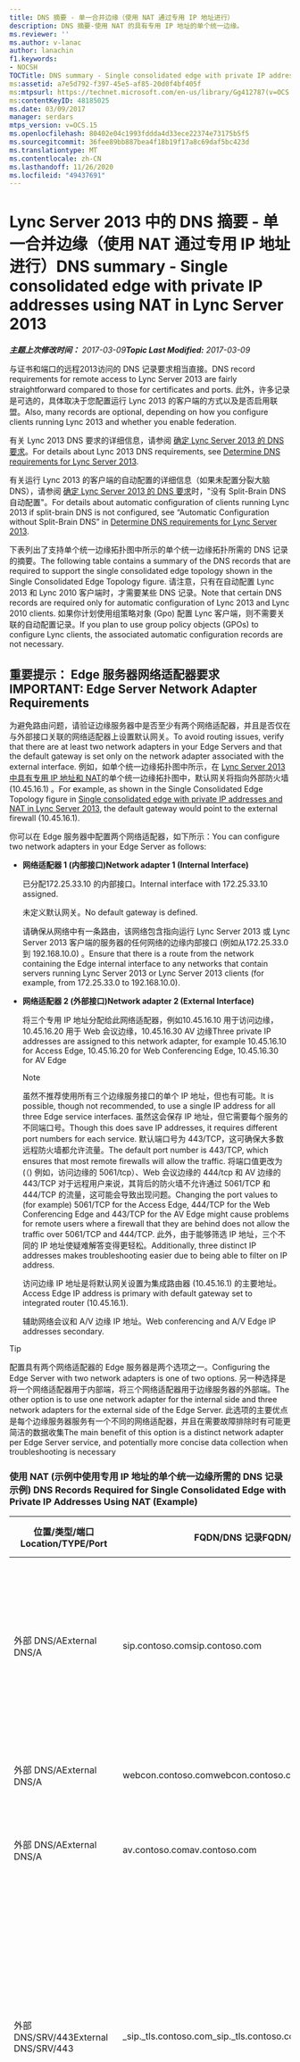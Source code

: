 ```yaml
---
title: DNS 摘要 - 单一合并边缘（使用 NAT 通过专用 IP 地址进行）
description: DNS 摘要-使用 NAT 的具有专用 IP 地址的单个统一边缘。
ms.reviewer: ''
ms.author: v-lanac
author: lanachin
f1.keywords:
- NOCSH
TOCTitle: DNS summary - Single consolidated edge with private IP addresses using NAT
ms:assetid: a7e5d792-f397-45e5-af85-20d0f4bf405f
ms:mtpsurl: https://technet.microsoft.com/en-us/library/Gg412787(v=OCS.15)
ms:contentKeyID: 48185025
ms.date: 03/09/2017
manager: serdars
mtps_version: v=OCS.15
ms.openlocfilehash: 80402e04c1993fddda4d33ece22374e73175b5f5
ms.sourcegitcommit: 36fee89bb887bea4f18b19f17a8c69daf5bc423d
ms.translationtype: MT
ms.contentlocale: zh-CN
ms.lasthandoff: 11/26/2020
ms.locfileid: "49437691"
---
```

# <a name="dns-summary---single-consolidated-edge-with-private-ip-addresses-using-nat-in-lync-server-2013"></a><span data-ttu-id="5b38c-103">Lync Server 2013 中的 DNS 摘要 - 单一合并边缘（使用 NAT 通过专用 IP 地址进行）</span><span class="sxs-lookup"><span data-stu-id="5b38c-103">DNS summary - Single consolidated edge with private IP addresses using NAT in Lync Server 2013</span></span>

<div data-xmlns="http://www.w3.org/1999/xhtml">

<div class="topic" data-xmlns="http://www.w3.org/1999/xhtml" data-msxsl="urn:schemas-microsoft-com:xslt" data-cs="https://msdn.microsoft.com/">

<div data-asp="https://msdn2.microsoft.com/asp">



</div>

<div id="mainSection">

<div id="mainBody"><span data-ttu-id="5b38c-104">

<span> </span></span><span class="sxs-lookup"><span data-stu-id="5b38c-104">

<span> </span></span></span>

<span data-ttu-id="5b38c-105">_**主题上次修改时间：** 2017-03-09_</span><span class="sxs-lookup"><span data-stu-id="5b38c-105">_**Topic Last Modified:** 2017-03-09_</span></span>

<span data-ttu-id="5b38c-106">与证书和端口的远程2013访问的 DNS 记录要求相当直接。</span><span class="sxs-lookup"><span data-stu-id="5b38c-106">DNS record requirements for remote access to Lync Server 2013 are fairly straightforward compared to those for certificates and ports.</span></span> <span data-ttu-id="5b38c-107">此外，许多记录是可选的，具体取决于您配置运行 Lync 2013 的客户端的方式以及是否启用联盟。</span><span class="sxs-lookup"><span data-stu-id="5b38c-107">Also, many records are optional, depending on how you configure clients running Lync 2013 and whether you enable federation.</span></span>

<span data-ttu-id="5b38c-108">有关 Lync 2013 DNS 要求的详细信息，请参阅 [确定 Lync Server 2013 的 DNS 要求](lync-server-2013-determine-dns-requirements.md)。</span><span class="sxs-lookup"><span data-stu-id="5b38c-108">For details about Lync 2013 DNS requirements, see [Determine DNS requirements for Lync Server 2013](lync-server-2013-determine-dns-requirements.md).</span></span>

<span data-ttu-id="5b38c-109">有关运行 Lync 2013 的客户端的自动配置的详细信息（如果未配置分裂大脑 DNS），请参阅 [确定 Lync Server 2013 的 DNS 要求](lync-server-2013-determine-dns-requirements.md)时，"没有 Split-Brain DNS 自动配置"。</span><span class="sxs-lookup"><span data-stu-id="5b38c-109">For details about automatic configuration of clients running Lync 2013 if split-brain DNS is not configured, see “Automatic Configuration without Split-Brain DNS” in [Determine DNS requirements for Lync Server 2013](lync-server-2013-determine-dns-requirements.md).</span></span>

<span data-ttu-id="5b38c-110">下表列出了支持单个统一边缘拓扑图中所示的单个统一边缘拓扑所需的 DNS 记录的摘要。</span><span class="sxs-lookup"><span data-stu-id="5b38c-110">The following table contains a summary of the DNS records that are required to support the single consolidated edge topology shown in the Single Consolidated Edge Topology figure.</span></span> <span data-ttu-id="5b38c-111">请注意，只有在自动配置 Lync 2013 和 Lync 2010 客户端时，才需要某些 DNS 记录。</span><span class="sxs-lookup"><span data-stu-id="5b38c-111">Note that certain DNS records are required only for automatic configuration of Lync 2013 and Lync 2010 clients.</span></span> <span data-ttu-id="5b38c-112">如果你计划使用组策略对象 (Gpo) 配置 Lync 客户端，则不需要关联的自动配置记录。</span><span class="sxs-lookup"><span data-stu-id="5b38c-112">If you plan to use group policy objects (GPOs) to configure Lync clients, the associated automatic configuration records are not necessary.</span></span>

<div>

## <a name="important-edge-server-network-adapter-requirements"></a><span data-ttu-id="5b38c-113">重要提示： Edge 服务器网络适配器要求</span><span class="sxs-lookup"><span data-stu-id="5b38c-113">IMPORTANT: Edge Server Network Adapter Requirements</span></span>

<span data-ttu-id="5b38c-114">为避免路由问题，请验证边缘服务器中是否至少有两个网络适配器，并且是否仅在与外部接口关联的网络适配器上设置默认网关。</span><span class="sxs-lookup"><span data-stu-id="5b38c-114">To avoid routing issues, verify that there are at least two network adapters in your Edge Servers and that the default gateway is set only on the network adapter associated with the external interface.</span></span> <span data-ttu-id="5b38c-115">例如，如单个统一边缘拓扑图中所示，在 [Lync Server 2013 中具有专用 IP 地址和 NAT](lync-server-2013-single-consolidated-edge-with-private-ip-addresses-and-nat.md)的单个统一边缘拓扑图中，默认网关将指向外部防火墙 (10.45.16.1) 。</span><span class="sxs-lookup"><span data-stu-id="5b38c-115">For example, as shown in the Single Consolidated Edge Topology figure in [Single consolidated edge with private IP addresses and NAT in Lync Server 2013](lync-server-2013-single-consolidated-edge-with-private-ip-addresses-and-nat.md), the default gateway would point to the external firewall (10.45.16.1).</span></span>

<span data-ttu-id="5b38c-116">你可以在 Edge 服务器中配置两个网络适配器，如下所示：</span><span class="sxs-lookup"><span data-stu-id="5b38c-116">You can configure two network adapters in your Edge Server as follows:</span></span>

  - <span data-ttu-id="5b38c-117">**网络适配器 1 (内部接口)**</span><span class="sxs-lookup"><span data-stu-id="5b38c-117">**Network adapter 1 (Internal Interface)**</span></span>
    
    <span data-ttu-id="5b38c-118">已分配172.25.33.10 的内部接口。</span><span class="sxs-lookup"><span data-stu-id="5b38c-118">Internal interface with 172.25.33.10 assigned.</span></span>
    
    <span data-ttu-id="5b38c-119">未定义默认网关。</span><span class="sxs-lookup"><span data-stu-id="5b38c-119">No default gateway is defined.</span></span>
    
    <span data-ttu-id="5b38c-120">请确保从网络中有一条路由，该网络包含指向运行 Lync Server 2013 或 Lync Server 2013 客户端的服务器的任何网络的边缘内部接口 (例如从172.25.33.0 到 192.168.10.0) 。</span><span class="sxs-lookup"><span data-stu-id="5b38c-120">Ensure that there is a route from the network containing the Edge internal interface to any networks that contain servers running Lync Server 2013 or Lync Server 2013 clients (for example, from 172.25.33.0 to 192.168.10.0).</span></span>

  - <span data-ttu-id="5b38c-121">**网络适配器 2 (外部接口)**</span><span class="sxs-lookup"><span data-stu-id="5b38c-121">**Network adapter 2 (External Interface)**</span></span>
    
    <span data-ttu-id="5b38c-122">将三个专用 IP 地址分配给此网络适配器，例如10.45.16.10 用于访问边缘，10.45.16.20 用于 Web 会议边缘，10.45.16.30 AV 边缘</span><span class="sxs-lookup"><span data-stu-id="5b38c-122">Three private IP addresses are assigned to this network adapter, for example 10.45.16.10 for Access Edge, 10.45.16.20 for Web Conferencing Edge, 10.45.16.30 for AV Edge</span></span>
    
    <div>
    

    > [!NOTE]
    > <span data-ttu-id="5b38c-123">虽然不推荐使用所有三个边缘服务接口的单个 IP 地址，但也有可能。</span><span class="sxs-lookup"><span data-stu-id="5b38c-123">It is possible, though not recommended, to use a single IP address for all three Edge service interfaces.</span></span> <span data-ttu-id="5b38c-124">虽然这会保存 IP 地址，但它需要每个服务的不同端口号。</span><span class="sxs-lookup"><span data-stu-id="5b38c-124">Though this does save IP addresses, it requires different port numbers for each service.</span></span> <span data-ttu-id="5b38c-125">默认端口号为 443/TCP，这可确保大多数远程防火墙都允许流量。</span><span class="sxs-lookup"><span data-stu-id="5b38c-125">The default port number is 443/TCP, which ensures that most remote firewalls will allow the traffic.</span></span> <span data-ttu-id="5b38c-126">将端口值更改为 (（) 例如，访问边缘的 5061/tcp）、Web 会议边缘的 444/tcp 和 AV 边缘的 443/TCP 对于远程用户来说，其背后的防火墙不允许通过 5061/TCP 和 444/TCP 的流量，这可能会导致出现问题。</span><span class="sxs-lookup"><span data-stu-id="5b38c-126">Changing the port values to (for example) 5061/TCP for the Access Edge, 444/TCP for the Web Conferencing Edge and 443/TCP for the AV Edge might cause problems for remote users where a firewall that they are behind does not allow the traffic over 5061/TCP and 444/TCP.</span></span> <span data-ttu-id="5b38c-127">此外，由于能够筛选 IP 地址，三个不同的 IP 地址使疑难解答变得更轻松。</span><span class="sxs-lookup"><span data-stu-id="5b38c-127">Additionally, three distinct IP addresses makes troubleshooting easier due to being able to filter on IP address.</span></span>

    
    </div>
    
    <span data-ttu-id="5b38c-128">访问边缘 IP 地址是将默认网关设置为集成路由器 (10.45.16.1) 的主要地址。</span><span class="sxs-lookup"><span data-stu-id="5b38c-128">Access Edge IP address is primary with default gateway set to integrated router (10.45.16.1).</span></span>
    
    <span data-ttu-id="5b38c-129">辅助网络会议和 A/V 边缘 IP 地址。</span><span class="sxs-lookup"><span data-stu-id="5b38c-129">Web conferencing and A/V Edge IP addresses secondary.</span></span>

<div>


> [!TIP]
> <span data-ttu-id="5b38c-130">配置具有两个网络适配器的 Edge 服务器是两个选项之一。</span><span class="sxs-lookup"><span data-stu-id="5b38c-130">Configuring the Edge Server with two network adapters is one of two options.</span></span> <span data-ttu-id="5b38c-131">另一种选择是将一个网络适配器用于内部端，将三个网络适配器用于边缘服务器的外部端。</span><span class="sxs-lookup"><span data-stu-id="5b38c-131">The other option is to use one network adapter for the internal side and three network adapters for the external side of the Edge Server.</span></span> <span data-ttu-id="5b38c-132">此选项的主要优点是每个边缘服务器服务有一个不同的网络适配器，并且在需要故障排除时有可能更简洁的数据收集</span><span class="sxs-lookup"><span data-stu-id="5b38c-132">The main benefit of this option is a distinct network adapter per Edge Server service, and potentially more concise data collection when troubleshooting is necessary</span></span>



</div>

### <a name="dns-records-required-for-single-consolidated-edge-with-private-ip-addresses-using-nat-example"></a><span data-ttu-id="5b38c-133">使用 NAT (示例中使用专用 IP 地址的单个统一边缘所需的 DNS 记录示例) </span><span class="sxs-lookup"><span data-stu-id="5b38c-133">DNS Records Required for Single Consolidated Edge with Private IP Addresses Using NAT (Example)</span></span>

<table>
<colgroup>
<col style="width: 25%" />
<col style="width: 25%" />
<col style="width: 25%" />
<col style="width: 25%" />
</colgroup>
<thead>
<tr class="header">
<th><span data-ttu-id="5b38c-134">位置/类型/端口</span><span class="sxs-lookup"><span data-stu-id="5b38c-134">Location/TYPE/Port</span></span></th>
<th><span data-ttu-id="5b38c-135">FQDN/DNS 记录</span><span class="sxs-lookup"><span data-stu-id="5b38c-135">FQDN/DNS Record</span></span></th>
<th><span data-ttu-id="5b38c-136">IP 地址/FQDN</span><span class="sxs-lookup"><span data-stu-id="5b38c-136">IP Address/FQDN</span></span></th>
<th><span data-ttu-id="5b38c-137">映射到/批注</span><span class="sxs-lookup"><span data-stu-id="5b38c-137">Maps to/Comments</span></span></th>
</tr>
</thead>
<tbody>
<tr class="odd">
<td><p><span data-ttu-id="5b38c-138">外部 DNS/A</span><span class="sxs-lookup"><span data-stu-id="5b38c-138">External DNS/A</span></span></p></td>
<td><p><span data-ttu-id="5b38c-139">sip.contoso.com</span><span class="sxs-lookup"><span data-stu-id="5b38c-139">sip.contoso.com</span></span></p></td>
<td><p><span data-ttu-id="5b38c-140">131.107.155.10</span><span class="sxs-lookup"><span data-stu-id="5b38c-140">131.107.155.10</span></span></p></td>
<td><p><span data-ttu-id="5b38c-141">对于启用了 Lync 的用户， (Contoso) 的访问边缘外部接口对所有 SIP 域重复</span><span class="sxs-lookup"><span data-stu-id="5b38c-141">Access Edge external interface (Contoso)Repeat as necessary for all SIP domains with Lync enabled users</span></span></p></td>
</tr>
<tr class="even">
<td><p><span data-ttu-id="5b38c-142">外部 DNS/A</span><span class="sxs-lookup"><span data-stu-id="5b38c-142">External DNS/A</span></span></p></td>
<td><p><span data-ttu-id="5b38c-143">webcon.contoso.com</span><span class="sxs-lookup"><span data-stu-id="5b38c-143">webcon.contoso.com</span></span></p></td>
<td><p><span data-ttu-id="5b38c-144">131.107.155.20</span><span class="sxs-lookup"><span data-stu-id="5b38c-144">131.107.155.20</span></span></p></td>
<td><p><span data-ttu-id="5b38c-145">网络会议边缘外部界面</span><span class="sxs-lookup"><span data-stu-id="5b38c-145">Web Conferencing Edge external interface</span></span></p></td>
</tr>
<tr class="odd">
<td><p><span data-ttu-id="5b38c-146">外部 DNS/A</span><span class="sxs-lookup"><span data-stu-id="5b38c-146">External DNS/A</span></span></p></td>
<td><p><span data-ttu-id="5b38c-147">av.contoso.com</span><span class="sxs-lookup"><span data-stu-id="5b38c-147">av.contoso.com</span></span></p></td>
<td><p><span data-ttu-id="5b38c-148">131.107.155.30</span><span class="sxs-lookup"><span data-stu-id="5b38c-148">131.107.155.30</span></span></p></td>
<td><p><span data-ttu-id="5b38c-149">A/V 边缘外部接口</span><span class="sxs-lookup"><span data-stu-id="5b38c-149">A/V Edge external interface</span></span></p></td>
</tr>
<tr class="even">
<td><p><span data-ttu-id="5b38c-150">外部 DNS/SRV/443</span><span class="sxs-lookup"><span data-stu-id="5b38c-150">External DNS/SRV/443</span></span></p></td>
<td><p><span data-ttu-id="5b38c-151">_sip._tls.contoso.com</span><span class="sxs-lookup"><span data-stu-id="5b38c-151">_sip._tls.contoso.com</span></span></p></td>
<td><p><span data-ttu-id="5b38c-152">sip.contoso.com</span><span class="sxs-lookup"><span data-stu-id="5b38c-152">sip.contoso.com</span></span></p></td>
<td><p><span data-ttu-id="5b38c-153">访问边缘外部接口。</span><span class="sxs-lookup"><span data-stu-id="5b38c-153">Access Edge external interface.</span></span> <span data-ttu-id="5b38c-154">需要将 Lync 2013 和 Lync 2010 客户端的自动配置用于外部工作。</span><span class="sxs-lookup"><span data-stu-id="5b38c-154">Required for automatic configuration of Lync 2013 and Lync 2010 clients to work externally.</span></span> <span data-ttu-id="5b38c-155">根据需要对启用了 Lync 的用户的所有 SIP 域重复此操作。</span><span class="sxs-lookup"><span data-stu-id="5b38c-155">Repeat as necessary for all SIP domains with Lync enabled users.</span></span></p></td>
</tr>
<tr class="odd">
<td><p><span data-ttu-id="5b38c-156">外部 DNS/SRV/5061</span><span class="sxs-lookup"><span data-stu-id="5b38c-156">External DNS/SRV/5061</span></span></p></td>
<td><p><span data-ttu-id="5b38c-157">_sipfederationtls._tcp.contoso.com</span><span class="sxs-lookup"><span data-stu-id="5b38c-157">_sipfederationtls._tcp.contoso.com</span></span></p></td>
<td><p><span data-ttu-id="5b38c-158">sip.contoso.com</span><span class="sxs-lookup"><span data-stu-id="5b38c-158">sip.contoso.com</span></span></p></td>
<td><p><span data-ttu-id="5b38c-159">SIP 访问边缘外部接口（称为 "允许的 SIP 域" 的自动 DNS 发现）所需的外部接口) 以前版本中称为 "增强联盟" (的联盟伙伴。根据需要对启用了 Lync 的用户的所有 SIP 域重复此操作</span><span class="sxs-lookup"><span data-stu-id="5b38c-159">SIP Access Edge external interface Required for automatic DNS discovery of federated partners known as “Allowed SIP Domain” (called enhanced federation in previous releases).Repeat as necessary for all SIP domains with Lync enabled users</span></span></p></td>
</tr>
<tr class="even">
<td><p><span data-ttu-id="5b38c-160">内部 DNS/A</span><span class="sxs-lookup"><span data-stu-id="5b38c-160">Internal DNS/A</span></span></p></td>
<td><p><span data-ttu-id="5b38c-161">lsedge.contoso.net</span><span class="sxs-lookup"><span data-stu-id="5b38c-161">lsedge.contoso.net</span></span></p></td>
<td><p><span data-ttu-id="5b38c-162">172.25.33.10</span><span class="sxs-lookup"><span data-stu-id="5b38c-162">172.25.33.10</span></span></p></td>
<td><p><span data-ttu-id="5b38c-163">统一边缘内部接口</span><span class="sxs-lookup"><span data-stu-id="5b38c-163">Consolidated Edge internal interface</span></span></p></td>
</tr>
</tbody>
</table>


<div>


> [!IMPORTANT]
> <span data-ttu-id="5b38c-164">使用 <EM>.net</EM> 扩展或 <EM>.com</EM> 扩展名显示上表中列出的记录，以突出显示要在不使用分裂的 DNS 时需要驻留的区域。</span><span class="sxs-lookup"><span data-stu-id="5b38c-164">The records listed in the previous table are shown with either a <EM>.net</EM> extension or a <EM>.com</EM> extension to highlight which zone they need to reside in if you are not using split-brain DNS.</span></span> <span data-ttu-id="5b38c-165">如果您使用的是分裂的 DNS，则所有记录都将位于同一个 <EM>.com</EM> 区域中，唯一的区别是它们位于内部还是外部 DNS 区域版本中。</span><span class="sxs-lookup"><span data-stu-id="5b38c-165">If you are using split-brain DNS, all records would be in the same <EM>.com</EM> zone, with the only distinction being whether they are in the internal or external DNS zone version.</span></span> <span data-ttu-id="5b38c-166">有关详细信息，请参阅 <A href="lync-server-2013-determine-dns-requirements.md">确定 Lync Server 2013 的 DNS 要求</A>中的 "分裂大脑 dns"。</span><span class="sxs-lookup"><span data-stu-id="5b38c-166">For details, see “Split-Brain DNS” in <A href="lync-server-2013-determine-dns-requirements.md">Determine DNS requirements for Lync Server 2013</A>.</span></span>



</div>

</div>

<div>

## <a name="records-required-for-federation"></a><span data-ttu-id="5b38c-167">联盟所需的记录</span><span class="sxs-lookup"><span data-stu-id="5b38c-167">Records Required for Federation</span></span>


<table>
<colgroup>
<col style="width: 25%" />
<col style="width: 25%" />
<col style="width: 25%" />
<col style="width: 25%" />
</colgroup>
<thead>
<tr class="header">
<th><span data-ttu-id="5b38c-168">位置/类型/端口</span><span class="sxs-lookup"><span data-stu-id="5b38c-168">Location/TYPE/Port</span></span></th>
<th><span data-ttu-id="5b38c-169">FQDN</span><span class="sxs-lookup"><span data-stu-id="5b38c-169">FQDN</span></span></th>
<th><span data-ttu-id="5b38c-170">IP 地址/FQDN 主机记录</span><span class="sxs-lookup"><span data-stu-id="5b38c-170">IP address/FQDN host record</span></span></th>
<th><span data-ttu-id="5b38c-171">映射到/批注</span><span class="sxs-lookup"><span data-stu-id="5b38c-171">Maps to/Comments</span></span></th>
</tr>
</thead>
<tbody>
<tr class="odd">
<td><p><span data-ttu-id="5b38c-172">外部 DNS/SRV/5061</span><span class="sxs-lookup"><span data-stu-id="5b38c-172">External DNS/SRV/5061</span></span></p></td>
<td><p><span data-ttu-id="5b38c-173">_sipfederationtls._tcp.contoso.com</span><span class="sxs-lookup"><span data-stu-id="5b38c-173">_sipfederationtls._tcp.contoso.com</span></span></p></td>
<td><p><span data-ttu-id="5b38c-174">sip.contoso.com</span><span class="sxs-lookup"><span data-stu-id="5b38c-174">sip.contoso.com</span></span></p></td>
<td><p><span data-ttu-id="5b38c-175">SIP 访问边缘外部接口，将联合身份验证自动 DNS 发现到其他潜在的联合合作伙伴，并称为 "允许的 SIP 域" (在以前版本的版本中称为 "增强联盟") 。根据需要对启用了 Lync 的用户的所有 SIP 域重复此操作</span><span class="sxs-lookup"><span data-stu-id="5b38c-175">SIP Access Edge external interface Required for automatic DNS discovery of your federation to other potential federation partners, and is known as “Allowed SIP Domains” (called enhanced federation in previous releases).Repeat as necessary for all SIP domains with Lync enabled users</span></span></p>



> [!IMPORTANT]
> <span data-ttu-id="5b38c-176">移动和推送通知交换所需要此 SRV 记录</span><span class="sxs-lookup"><span data-stu-id="5b38c-176">This SRV record is required for mobility and the push notification clearing house</span></span>

</td>
</tr>
</tbody>
</table>


</div>

<div>

## <a name="dns-summary-for-extensible-messaging-and-presence-protocol"></a><span data-ttu-id="5b38c-177">可扩展消息和状态协议的 DNS 摘要</span><span class="sxs-lookup"><span data-stu-id="5b38c-177">DNS Summary for Extensible Messaging and Presence Protocol</span></span>


<table>
<colgroup>
<col style="width: 25%" />
<col style="width: 25%" />
<col style="width: 25%" />
<col style="width: 25%" />
</colgroup>
<thead>
<tr class="header">
<th><span data-ttu-id="5b38c-178">位置/类型/端口</span><span class="sxs-lookup"><span data-stu-id="5b38c-178">Location/TYPE/Port</span></span></th>
<th><span data-ttu-id="5b38c-179">FQDN</span><span class="sxs-lookup"><span data-stu-id="5b38c-179">FQDN</span></span></th>
<th><span data-ttu-id="5b38c-180">IP 地址/FQDN 主机记录</span><span class="sxs-lookup"><span data-stu-id="5b38c-180">IP address/FQDN host record</span></span></th>
<th><span data-ttu-id="5b38c-181">映射到/批注</span><span class="sxs-lookup"><span data-stu-id="5b38c-181">Maps to/Comments</span></span></th>
</tr>
</thead>
<tbody>
<tr class="odd">
<td><p><span data-ttu-id="5b38c-182">外部 DNS/SRV/5269</span><span class="sxs-lookup"><span data-stu-id="5b38c-182">External DNS/SRV/5269</span></span></p></td>
<td><p><span data-ttu-id="5b38c-183">_xmpp-server._tcp.contoso.com</span><span class="sxs-lookup"><span data-stu-id="5b38c-183">_xmpp-server._tcp.contoso.com</span></span></p></td>
<td><p><span data-ttu-id="5b38c-184">xmpp.contoso.com</span><span class="sxs-lookup"><span data-stu-id="5b38c-184">xmpp.contoso.com</span></span></p></td>
<td><p><span data-ttu-id="5b38c-185">"访问边缘服务" 或 "边缘池" 上的 XMPP 代理外部接口。对于启用了 Lync 的用户，通过全局策略、用户所在的网站策略或应用到启用了 Lync 的用户的用户策略，可以为所有内部 SIP 域重复此操作。</span><span class="sxs-lookup"><span data-stu-id="5b38c-185">XMPP proxy external interface on the Access Edge service or Edge pool.Repeat as necessary for all internal SIP domains with Lync enabled users where contact with XMPP contacts is allowed through the configuration of the External Access Policy through a global policy, site policy where the user is located, or user policy applied to the Lync-enabled user.</span></span> <span data-ttu-id="5b38c-186">还必须在 XMPP 联盟合作伙伴策略中配置允许的 XMPP 域。</span><span class="sxs-lookup"><span data-stu-id="5b38c-186">An allowed XMPP domain must also be configured in the XMPP Federated Partners policy.</span></span> <span data-ttu-id="5b38c-187">有关其他详细信息，请参阅 <strong>另请参阅</strong> 中的主题</span><span class="sxs-lookup"><span data-stu-id="5b38c-187">See topics in <strong>See Also</strong> for additional details</span></span></p></td>
</tr>
<tr class="even">
<td><p><span data-ttu-id="5b38c-188">外部 DNS/A</span><span class="sxs-lookup"><span data-stu-id="5b38c-188">External DNS/A</span></span></p></td>
<td><p><span data-ttu-id="5b38c-189">xmpp.contoso.com (例如) </span><span class="sxs-lookup"><span data-stu-id="5b38c-189">xmpp.contoso.com (for example)</span></span></p></td>
<td><p><span data-ttu-id="5b38c-190">边缘服务器上的访问边缘服务的 IP 地址或托管 XMPP 代理的边缘池的 IP 地址</span><span class="sxs-lookup"><span data-stu-id="5b38c-190">IP address of Access Edge service on your Edge Server or Edge pool hosting XMPP proxy</span></span></p></td>
<td><p><span data-ttu-id="5b38c-191">指向托管 XMPP 代理服务的访问边缘服务或边缘池。</span><span class="sxs-lookup"><span data-stu-id="5b38c-191">Points to the Access Edge service or Edge pool that hosts the XMPP proxy service.</span></span> <span data-ttu-id="5b38c-192">通常，你创建的 SRV 记录将指向此主机 (A 或 AAAA) 记录</span><span class="sxs-lookup"><span data-stu-id="5b38c-192">Typically, the SRV record that you create will point to this host (A or AAAA) record</span></span></p></td>
</tr>
</tbody>
</table><span data-ttu-id="5b38c-193">


</div>

</div>

<span> </span>

</div>

</div>

</span><span class="sxs-lookup"><span data-stu-id="5b38c-193">


</div>

</div>

<span> </span>

</div>

</div>

</span></span></div>

